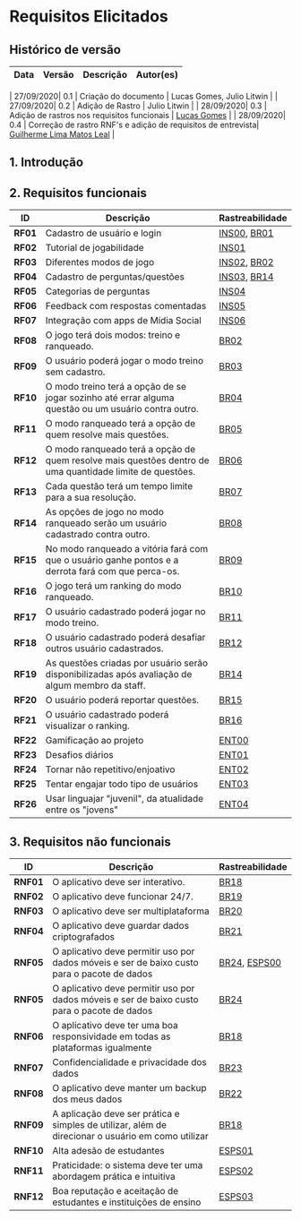 # Requisitos Elicitados

## Histórico de versão
| Data | Versão | Descrição | Autor(es) |
| :--: | :----: | :-------: | :-------: |

| 27/09/2020| 0.1 | Criação do documento | Lucas Gomes, Julio Litwin |
| 27/09/2020| 0.2 | Adição de Rastro | Julio Litwin |
| 28/09/2020| 0.3 | Adição de rastros nos requisitos funcionais | [Lucas Gomes](https://github.com/lucasgomesgs0) |
| 28/09/2020| 0.4 | Correção de rastro RNF's e adição de requisitos de entrevista| [Guilherme Lima Matos Leal](https://github.com/gleal17) |

## 1. Introdução

## 2. Requisitos funcionais
| ID | Descrição | Rastreabilidade | 
|--------|-----------|------------|
|**RF01**| Cadastro de usuário e login | [INS00](./introspeccao.md), [BR01](./brainstorming.md)  |
|**RF02**| Tutorial de jogabilidade | [INS01](./introspeccao.md) |
|**RF03**| Diferentes modos de jogo | [INS02](./introspeccao.md), [BR02](./brainstorming.md) |
|**RF04**| Cadastro de perguntas/questões | [INS03](./introspeccao.md), [BR14](./brainstorming.md) |
|**RF05**| Categorias de perguntas | [INS04](./introspeccao.md) |
|**RF06**| Feedback com respostas comentadas | [INS05](./introspeccao.md) |
|**RF07**| Integração com apps de Mídia Social | [INS06](./introspeccao.md) |
|**RF08**| O jogo terá dois modos: treino e ranqueado. | [BR02](./brainstorming.md) |
|**RF09**| O usuário poderá jogar o modo treino sem cadastro. | [BR03](./brainstorming.md) |
|**RF10**| O modo treino terá a opção de se jogar sozinho até errar alguma questão ou um usuário contra outro. | [BR04](./brainstorming.md) |
|**RF11**| O modo ranqueado terá a opção de quem resolve mais questões. | [BR05](./brainstorming.md) |
|**RF12**| O modo ranqueado terá a opção de quem resolve mais questões dentro de uma quantidade limite de questões. | [BR06](./brainstorming.md) |
|**RF13**| Cada questão terá um tempo limite para a sua resolução. | [BR07](./brainstorming.md) |
|**RF14**| As opções de jogo no modo ranqueado serão um usuário cadastrado contra outro. | [BR08](./brainstorming.md) |
|**RF15**| No modo ranqueado a vitória fará com que o usuário ganhe pontos e a derrota fará com que perca-os. | [BR09](./brainstorming.md) |
|**RF16**| O jogo terá um ranking do modo ranqueado. | [BR10](./brainstorming.md) |
|**RF17**| O usuário cadastrado poderá jogar no modo treino. | [BR11](./brainstorming.md) |
|**RF18**| O usuário cadastrado poderá desafiar outros usuário cadastrados. | [BR12](./brainstorming.md) |
|**RF19**| As questões criadas por usuário serão disponibilizadas após avaliação de algum membro da staff. | [BR14](./brainstorming.md) |
|**RF20**| O usuário poderá reportar questões. | [BR15](./brainstorming.md) |
|**RF21**| O usuário cadastrado poderá visualizar o ranking. | [BR16](./brainstorming.md) |
| **RF22** | Gamificação ao projeto | [ENT00](./entrevista.md)| 
| **RF23** | Desafios diários | [ENT01](./entrevista.md)|
| **RF24** | Tornar não repetitivo/enjoativo | [ENT02](./entrevista.md)|
| **RF25** | Tentar engajar todo tipo de usuários | [ENT03](./entrevista.md)|
| **RF26** | Usar linguajar "juvenil", da atualidade entre os "jovens" | [ENT04](./entrevista.md)|

## 3. Requisitos não funcionais
| ID | Descrição | Rastreabilidade | 
|----|------|---------|
|****RNF01****| O aplicativo deve ser interativo. | [BR18](./brainstorming.md) |
|****RNF02****| O aplicativo deve funcionar 24/7. | [BR19](./brainstorming.md) |
|****RNF03****| O aplicativo deve ser multiplataforma | [BR20](./brainstorming.md) |
|****RNF04****| O aplicativo deve guardar dados criptografados | [BR21](./brainstorming.md) |
| **RNF05** | O aplicativo deve permitir uso por dados móveis e ser de baixo custo para o pacote de dados | [BR24](./brainstorming.md), [ESPS00](docs/base/iniciativas_extras/especificacao_suplementar.md) |
|****RNF05****| O aplicativo deve permitir uso por dados móveis e ser de baixo custo para o pacote de dados | [BR24](./brainstorming.md) |
|****RNF06****| O aplicativo deve ter uma boa responsividade em todas as plataformas igualmente | [BR18](./brainstorming.md) |
|****RNF07****| Confidencialidade e privacidade dos dados | [BR23](./brainstorming.md) |
|****RNF08****| O aplicativo deve manter um backup dos meus dados | [BR22](./brainstorming.md) |
|****RNF09****| A aplicação deve ser prática e simples de utilizar, além de direcionar o usuário em como utilizar | [BR18](./brainstorming.md) |
| **RNF10**| Alta adesão de estudantes|[ESPS01](docs/base/iniciativas_extras/especificacao_suplementar.md) |
| **RNF11**| Praticidade: o sistema deve ter uma abordagem prática e intuitiva|[ESPS02](docs/base/iniciativas_extras/especificacao_suplementar.md) |
| **RNF12**| Boa reputação e aceitação de estudantes e instituições de ensino|[ESPS03](docs/base/iniciativas_extras/especificacao_suplementar.md) |
